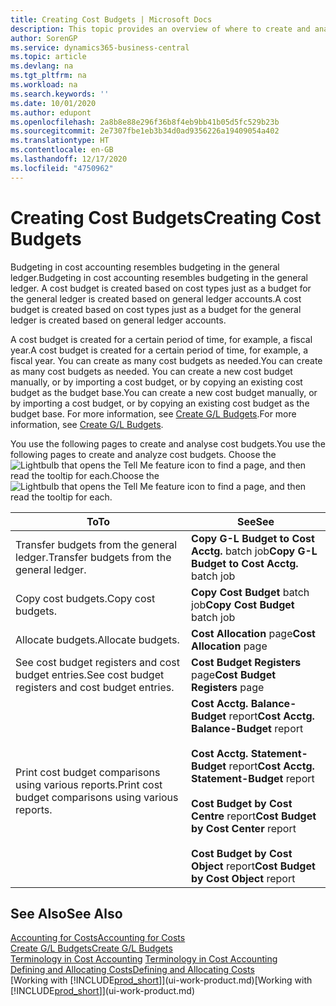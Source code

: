 ```yaml
---
title: Creating Cost Budgets | Microsoft Docs
description: This topic provides an overview of where to create and analyse cost budgets.
author: SorenGP
ms.service: dynamics365-business-central
ms.topic: article
ms.devlang: na
ms.tgt_pltfrm: na
ms.workload: na
ms.search.keywords: ''
ms.date: 10/01/2020
ms.author: edupont
ms.openlocfilehash: 2a8b8e88e296f36b8f4eb9bb41b05d5fc529b23b
ms.sourcegitcommit: 2e7307fbe1eb3b34d0ad9356226a19409054a402
ms.translationtype: HT
ms.contentlocale: en-GB
ms.lasthandoff: 12/17/2020
ms.locfileid: "4750962"
---
```

# <a name="creating-cost-budgets"></a><span data-ttu-id="36c2b-103">Creating Cost Budgets</span><span class="sxs-lookup"><span data-stu-id="36c2b-103">Creating Cost Budgets</span></span>
<span data-ttu-id="36c2b-104">Budgeting in cost accounting resembles budgeting in the general ledger.</span><span class="sxs-lookup"><span data-stu-id="36c2b-104">Budgeting in cost accounting resembles budgeting in the general ledger.</span></span> <span data-ttu-id="36c2b-105">A cost budget is created based on cost types just as a budget for the general ledger is created based on general ledger accounts.</span><span class="sxs-lookup"><span data-stu-id="36c2b-105">A cost budget is created based on cost types just as a budget for the general ledger is created based on general ledger accounts.</span></span>  

<span data-ttu-id="36c2b-106">A cost budget is created for a certain period of time, for example, a fiscal year.</span><span class="sxs-lookup"><span data-stu-id="36c2b-106">A cost budget is created for a certain period of time, for example, a fiscal year.</span></span> <span data-ttu-id="36c2b-107">You can create as many cost budgets as needed.</span><span class="sxs-lookup"><span data-stu-id="36c2b-107">You can create as many cost budgets as needed.</span></span> <span data-ttu-id="36c2b-108">You can create a new cost budget manually, or by importing a cost budget, or by copying an existing cost budget as the budget base.</span><span class="sxs-lookup"><span data-stu-id="36c2b-108">You can create a new cost budget manually, or by importing a cost budget, or by copying an existing cost budget as the budget base.</span></span> <span data-ttu-id="36c2b-109">For more information, see [Create G/L Budgets](finance-how-create-budgets.md).</span><span class="sxs-lookup"><span data-stu-id="36c2b-109">For more information, see [Create G/L Budgets](finance-how-create-budgets.md).</span></span>

<span data-ttu-id="36c2b-110">You use the following pages to create and analyse cost budgets.</span><span class="sxs-lookup"><span data-stu-id="36c2b-110">You use the following pages to create and analyze cost budgets.</span></span> <span data-ttu-id="36c2b-111">Choose the ![Lightbulb that opens the Tell Me feature](media/ui-search/search_small.png "Tell me what you want to do") icon to find a page, and then read the tooltip for each.</span><span class="sxs-lookup"><span data-stu-id="36c2b-111">Choose the ![Lightbulb that opens the Tell Me feature](media/ui-search/search_small.png "Tell me what you want to do") icon to find a page, and then read the tooltip for each.</span></span>

|<span data-ttu-id="36c2b-112">To</span><span class="sxs-lookup"><span data-stu-id="36c2b-112">To</span></span>|<span data-ttu-id="36c2b-113">See</span><span class="sxs-lookup"><span data-stu-id="36c2b-113">See</span></span>|  
|--------|---------|  
|<span data-ttu-id="36c2b-114">Transfer budgets from the general ledger.</span><span class="sxs-lookup"><span data-stu-id="36c2b-114">Transfer budgets from the general ledger.</span></span>|<span data-ttu-id="36c2b-115">**Copy G-L Budget to Cost Acctg.** batch job</span><span class="sxs-lookup"><span data-stu-id="36c2b-115">**Copy G-L Budget to Cost Acctg.** batch job</span></span>|  
|<span data-ttu-id="36c2b-116">Copy cost budgets.</span><span class="sxs-lookup"><span data-stu-id="36c2b-116">Copy cost budgets.</span></span>|<span data-ttu-id="36c2b-117">**Copy Cost Budget** batch job</span><span class="sxs-lookup"><span data-stu-id="36c2b-117">**Copy Cost Budget** batch job</span></span>|  
|<span data-ttu-id="36c2b-118">Allocate budgets.</span><span class="sxs-lookup"><span data-stu-id="36c2b-118">Allocate budgets.</span></span>|<span data-ttu-id="36c2b-119">**Cost Allocation** page</span><span class="sxs-lookup"><span data-stu-id="36c2b-119">**Cost Allocation** page</span></span>|  
|<span data-ttu-id="36c2b-120">See cost budget registers and cost budget entries.</span><span class="sxs-lookup"><span data-stu-id="36c2b-120">See cost budget registers and cost budget entries.</span></span>|<span data-ttu-id="36c2b-121">**Cost Budget Registers** page</span><span class="sxs-lookup"><span data-stu-id="36c2b-121">**Cost Budget Registers** page</span></span>|  
|<span data-ttu-id="36c2b-122">Print cost budget comparisons using various reports.</span><span class="sxs-lookup"><span data-stu-id="36c2b-122">Print cost budget comparisons using various reports.</span></span>|<span data-ttu-id="36c2b-123">**Cost Acctg. Balance-Budget** report</span><span class="sxs-lookup"><span data-stu-id="36c2b-123">**Cost Acctg. Balance-Budget** report</span></span><br /><br /> <span data-ttu-id="36c2b-124">**Cost Acctg. Statement-Budget** report</span><span class="sxs-lookup"><span data-stu-id="36c2b-124">**Cost Acctg. Statement-Budget** report</span></span><br /><br /> <span data-ttu-id="36c2b-125">**Cost Budget by Cost Centre** report</span><span class="sxs-lookup"><span data-stu-id="36c2b-125">**Cost Budget by Cost Center** report</span></span><br /><br /> <span data-ttu-id="36c2b-126">**Cost Budget by Cost Object** report</span><span class="sxs-lookup"><span data-stu-id="36c2b-126">**Cost Budget by Cost Object** report</span></span>|  

## <a name="see-also"></a><span data-ttu-id="36c2b-127">See Also</span><span class="sxs-lookup"><span data-stu-id="36c2b-127">See Also</span></span>  
[<span data-ttu-id="36c2b-128">Accounting for Costs</span><span class="sxs-lookup"><span data-stu-id="36c2b-128">Accounting for Costs</span></span>](finance-manage-cost-accounting.md)  
[<span data-ttu-id="36c2b-129">Create G/L Budgets</span><span class="sxs-lookup"><span data-stu-id="36c2b-129">Create G/L Budgets</span></span>](finance-how-create-budgets.md)  
<span data-ttu-id="36c2b-130">[Terminology in Cost Accounting](finance-terminology-in-cost-accounting.md) </span><span class="sxs-lookup"><span data-stu-id="36c2b-130">[Terminology in Cost Accounting](finance-terminology-in-cost-accounting.md) </span></span>  
[<span data-ttu-id="36c2b-131">Defining and Allocating Costs</span><span class="sxs-lookup"><span data-stu-id="36c2b-131">Defining and Allocating Costs</span></span>](finance-define-and-allocate-costs.md)  
<span data-ttu-id="36c2b-132">[Working with [!INCLUDE[prod_short](includes/prod_short.md)]](ui-work-product.md)</span><span class="sxs-lookup"><span data-stu-id="36c2b-132">[Working with [!INCLUDE[prod_short](includes/prod_short.md)]](ui-work-product.md)</span></span>

